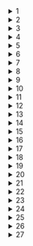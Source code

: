 <details><summary>1</summary>
Путь
   
20

</details>

<details><summary>2</summary>
Логика
   
```python
print('x y z w')
for x in range(2):
   for y in range(2):
      for z in range(2):
         for w in range(2):
            if (not(y<=(x==w) and (z<=x)):
               print(x, y, z, w)
```    

Обозначения знаков 
$$E=mc^2$$

</details>
<details><summary>3</summary>

БД Excel
   
966
   
</details>
<details><summary>4</summary>

Бинарные деревья
   
100

</details>
<details><summary>5</summary>

N -> R > 77
четное количество 1 - без остатка
```python
bin(78)
int('10011',2)
```
```python
for i  in range(1,100):
   n=str(bin(i))[2:]
   if n.count('1')%2==0:
      n+='0'
   else:
      n+='1'
   if n.count('1')%2==0:
      n+='0'
   else:
      n+='1'
   if int(n,2)>77:
      print(i, n)
      break
```

</details>
<details><summary>6</summary>
   
```python
for i in range(1,1000):
   s=i
   s=s//10
   n=1
   while s<51:
      s+=5
      n=n*2
   if n==64:
      print(i)
```               
</details>
<details><summary>7</summary>

Объем памяти графики

$$N=2^i$$
   
$$I=i*x*y$$
  
$$i=4(бит)$$
   
   
$$N=2^4=16$$

</details>
<details><summary>8</summary>

```python
letters='елмру'
s=[]
for a in letters:
   for b in letters:
      for c in letters:
         for d in letters:
            s.append(a+b+c+d)
print(s.index('леее')+1)
```

</details>
<details><summary>9</summary>

Excel

=И(A1<B1+C1;B1<A1+C1;C1<A1+B1)
                               
=СЧЕТЕСЛИ(D:D;ИСТИНА)                               

</details>
<details><summary>10</summary>

Поиск долг или Долг

1

</details>
<details><summary>11</summary>

i=3
   
идентификатор+доп.сведения=6бт+ 24бт=30байт*20объектов=600байт

</details>
<details><summary>12</summary>

   12. 

</details>
<details><summary>13</summary>

   13. 

</details>
<details><summary>14</summary>

   14. 

</details>
<details><summary>15</summary>

   15. 

</details>
<details><summary>16</summary>

   16. 

</details>
<details><summary>17</summary>

   17. 

</details>
<details><summary>18</summary>

   18. 

</details>
<details><summary>19</summary>

   19. 

</details>
<details><summary>20</summary>

   20. 

</details>
<details><summary>21</summary>

   21. 

</details>
<details><summary>22</summary>

   22. 

</details>
<details><summary>23</summary>

   23. 

</details>
<details><summary>24</summary>

   24. 

</details>
<details><summary>25</summary>

   25. 

</details>
<details><summary>26</summary>

   26. 

</details>
<details><summary>27</summary>

   27. 

</details>
